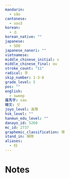 ```yaml
---
mandarin:
  - sǎo
cantonese:
  - sou3
korean:
  - 소
korean_native: ""
japanese:
  - SOU
japanese_nanori: ""
vietnamese:
middle_chinese_initial: s
middle_chinese_final: ɑu
stroke_count: "11"
radical: 手
skip_number: 1-3-8
grade_level: 5
pos: ""
english:
  - sweep
羅馬字: sau
韓文: 삿
joyo_level: 高等
hsk_level: ""
hanmun_edu_level: ""
danayo_id: 5260
mc_id: 2737
graphemic_classification: 帚
stand_in: 掃除
aliases:
  - 扫
---
```


# Notes

